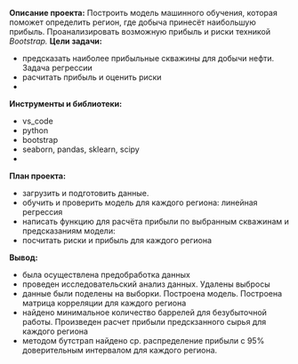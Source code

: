 **Описание проекта:** Построить модель машинного обучения, которая поможет определить регион, где добыча принесёт наибольшую прибыль. Проанализировать возможную прибыль и риски техникой *Bootstrap.*
**Цели задачи:**
- предсказать наиболее прибыльные скважины для добычи нефти. Задача регрессии
- расчитать прибыль и оценить риски
- 
**Инструменты и библиотеки:**
  - vs_code
  - python
  - bootstrap
  - seaborn, pandas, sklearn, scipy
  - 
**План проекта:**
- загрузить и подготовить данные.
- обучить и проверить модель для каждого региона: линейная регрессия
- написать функцию для расчёта прибыли по выбранным скважинам и предсказаниям модели:
- посчитать риски и прибыль для каждого региона

**Вывод:**
- была осуществлена предобработка данных
- проведен исследовательский анализ данных. Удалены выбросы
- данные были поделены на выборки. Построена модель. Построена матрица корреляции для каждого региона
- найдено минимальное количество баррелей для безубыточной работы. Произведен расчет прибыли предскзанного сырья для каждого региона
- методом бутстрап найдено ср. распределение прибыли с 95% доверительным интервалом для каждого региона.
